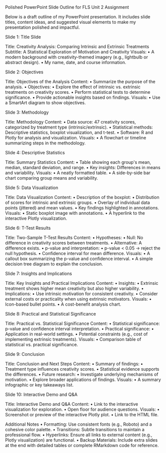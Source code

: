 Polished PowerPoint Slide Outline for FLS Unit 2 Assignment

Below is a draft outline of my PowerPoint presentation. It includes slide titles, content ideas, and suggested visual elements to make my presentation polished and impactful.

Slide 1: Title Slide

Title: Creativity Analysis: Comparing Intrinsic and Extrinsic Treatments
Subtitle: A Statistical Exploration of Motivation and Creativity
Visuals:
	•	A modern background with creativity-themed imagery (e.g., lightbulb or abstract design).
	•	My name, date, and course information.

Slide 2: Objectives

Title: Objectives of the Analysis
Content:
	•	Summarize the purpose of the analysis.
	•	Objectives:
	•	Explore the effect of intrinsic vs. extrinsic treatments on creativity scores.
	•	Perform statistical tests to determine significance.
	•	Provide actionable insights based on findings.
Visuals:
	•	Use a SmartArt diagram to show objectives.

Slide 3: Methodology

Title: Methodology
Content:
	•	Data source: 47 creativity scores, categorized by treatment type (intrinsic/extrinsic).
	•	Statistical methods: Descriptive statistics, boxplot visualization, and t-test.
	•	Software: R and Plotly for analysis and visualization.
Visuals:
	•	A flowchart or timeline summarizing steps in the methodology.

Slide 4: Descriptive Statistics

Title: Summary Statistics
Content:
	•	Table showing each group's mean, median, standard deviation, and range.
	•	Key insights: Differences in means and variability.
Visuals:
	•	A neatly formatted table.
	•	A side-by-side bar chart comparing group means and variability.

Slide 5: Data Visualization

Title: Data Visualization
Content:
	•	Description of the boxplot:
	•	Distribution of scores for intrinsic and extrinsic groups.
	•	Overlay of individual data points (jittered) and mean values.
	•	Key findings highlighted in annotations.
Visuals:
	•	Static boxplot image with annotations.
	•	A hyperlink to the interactive Plotly visualization.

Slide 6: T-Test Results

Title: Two-Sample T-Test Results
Content:
	•	Hypotheses:
	•	Null: No difference in creativity scores between treatments.
	•	Alternative: A difference exists.
	•	p-value and interpretation:
	•	p-value < 0.05 → reject the null hypothesis.
	•	Confidence interval for mean difference.
Visuals:
	•	A callout box summarizing the p-value and confidence interval.
	•	A simple decision tree diagram to explain the conclusion.

Slide 7: Insights and Implications

Title: Key Insights and Practical Implications
Content:
	•	Insights:
	•	Extrinsic treatment shows higher mean creativity but also higher variability.
	•	Implications:
	•	Use intrinsic motivation for consistent creativity.
	•	Consider external costs or practicality when using extrinsic motivators.
Visuals:
	•	Icon-based bullet points.
	•	A cost-benefit analysis chart.

Slide 8: Practical and Statistical Significance

Title: Practical vs. Statistical Significance
Content:
	•	Statistical significance: p-value and confidence interval interpretation.
	•	Practical significance:
	•	Application in real-world settings.
	•	Potential constraints (e.g., cost of implementing extrinsic treatments).
Visuals:
	•	Comparison table of statistical vs. practical significance.

Slide 9: Conclusion

Title: Conclusion and Next Steps
Content:
	•	Summary of findings:
	•	Treatment type influences creativity scores.
	•	Statistical evidence supports the differences.
	•	Future research:
	•	Investigate underlying mechanisms of motivation.
	•	Explore broader applications of findings.
Visuals:
	•	A summary infographic or key takeaways list.

Slide 10: Interactive Demo and Q&A

Title: Interactive Demo and Q&A
Content:
	•	Link to the interactive visualization for exploration.
	•	Open floor for audience questions.
Visuals:
	•	Screenshot or preview of the interactive Plotly plot.
	•	Link to the HTML file.

Additional Notes
	•	Formatting: Use consistent fonts (e.g., Roboto) and a cohesive color palette.
	•	Transitions: Subtle transitions to maintain a professional flow.
	•	Hyperlinks: Ensure all links to external content (e.g., Plotly visualization) are functional.
	•	Backup Materials: Include extra slides at the end with detailed tables or complete RMarkdown code for reference.
